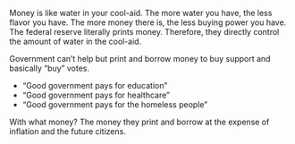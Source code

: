 Money is like water in your cool-aid. The more water you have, the less flavor
you have. The more money there is, the less buying power you have. The federal
reserve literally prints money. Therefore, they directly control the amount of
water in the cool-aid.

Government can’t help but print and borrow money to buy support and basically
“buy” votes.

-   “Good government pays for education”
-   “Good government pays for healthcare”
-   “Good government pays for the homeless people”

With what money? The money they print and borrow at the expense of inflation and
the future citizens.
